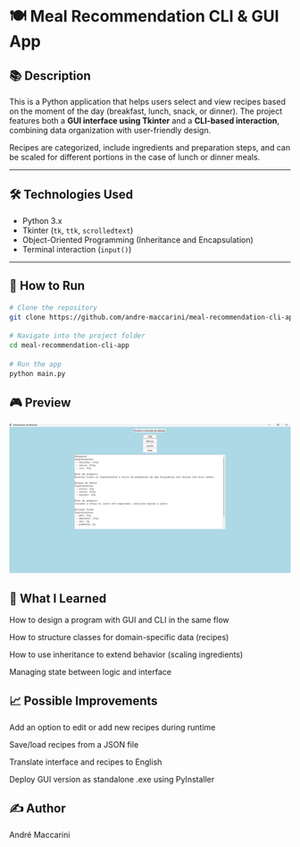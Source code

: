 # 🍽️ Meal Recommendation CLI & GUI App

## 📚 Description

This is a Python application that helps users select and view recipes based on the moment of the day (breakfast, lunch, snack, or dinner). The project features both a **GUI interface using Tkinter** and a **CLI-based interaction**, combining data organization with user-friendly design.

Recipes are categorized, include ingredients and preparation steps, and can be scaled for different portions in the case of lunch or dinner meals.

---

## 🛠️ Technologies Used

- Python 3.x  
- Tkinter (`tk`, `ttk`, `scrolledtext`)  
- Object-Oriented Programming (Inheritance and Encapsulation)  
- Terminal interaction (`input()`)

---

## 🚀 How to Run

```bash
# Clone the repository
git clone https://github.com/andre-maccarini/meal-recommendation-cli-app.git

# Navigate into the project folder
cd meal-recommendation-cli-app

# Run the app
python main.py
```

## 🎮 Preview

![App Preview](img/preview.png)

## 🧠 What I Learned
How to design a program with GUI and CLI in the same flow

How to structure classes for domain-specific data (recipes)

How to use inheritance to extend behavior (scaling ingredients)

Managing state between logic and interface

## 📈 Possible Improvements
 Add an option to edit or add new recipes during runtime

 Save/load recipes from a JSON file

 Translate interface and recipes to English

 Deploy GUI version as standalone .exe using PyInstaller

## ✍️ Author
André Maccarini